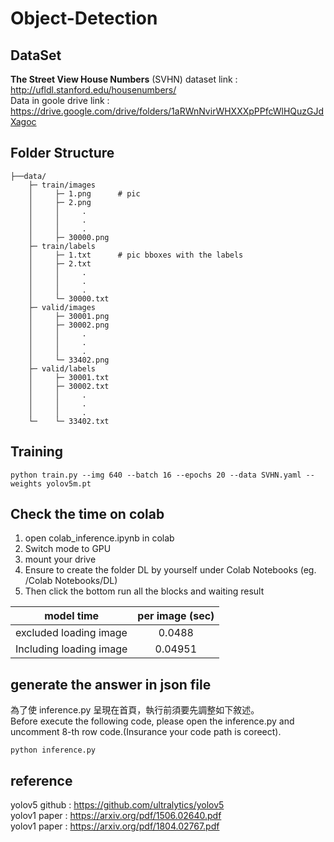 # Object-Detection
DataSet
---
**The Street View House Numbers** (SVHN) dataset link : http://ufldl.stanford.edu/housenumbers/  
Data in goole drive link : https://drive.google.com/drive/folders/1aRWnNvirWHXXXpPPfcWlHQuzGJdXagoc  

Folder Structure  
---
```
├──data/
    ├─ train/images
    │     ├─ 1.png      # pic 
    │     ├─ 2.png
    │     │     .
    │     │     .
    │     │     .
    │     ├─ 30000.png
    ├─ train/labels
    │     ├─ 1.txt      # pic bboxes with the labels
    │     ├─ 2.txt
    │     │     .
    │     │     .
    │     │     .
    │     └─ 30000.txt
    ├─ valid/images
    │     ├─ 30001.png
    │     ├─ 30002.png
    │     │     .
    │     │     .
    │     │     .
    │     └─ 33402.png
    ├─ valid/labels
    │     ├─ 30001.txt
    │     ├─ 30002.txt
    │     │     .
    │     │     .
    │     │     .
    └─    └─ 33402.txt
```

Training
---
```
python train.py --img 640 --batch 16 --epochs 20 --data SVHN.yaml --weights yolov5m.pt
```


Check the time on colab
---
1. open colab_inference.ipynb in colab 
2. Switch mode to GPU 
3. mount your drive  
4. Ensure to create the folder DL by yourself under Colab Notebooks (eg. /Colab Notebooks/DL)
5. Then click the bottom run all the blocks and waiting result 

| model time        | per image (sec) |
| ------------- |:-------------:|
| excluded loading image | 0.0488 |
| Including loading image | 0.04951|


generate the answer in json file
---
為了使 inference.py 呈現在首頁，執行前須要先調整如下敘述。  
Before execute the following code, please open the inference.py and uncomment 8-th row code.(Insurance your code path is coreect).
```
python inference.py
```

reference
---
yolov5 github : https://github.com/ultralytics/yolov5  
yolov1 paper : https://arxiv.org/pdf/1506.02640.pdf  
yolov1 paper : https://arxiv.org/pdf/1804.02767.pdf
